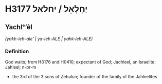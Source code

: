 # H3177 יַחְלְאֵל / יחלאל

## Yachlᵉʼêl

_(yakh-leh-ale' | ya-leh-ALE | yahk-leh-ALE)_

### Definition

God waits; from H3176 and H0410; expectant of God; Jachleel, an Israelite; Jahleel; n-pr-m

- the 3rd of the 3 sons of Zebulun; founder of the family of the Jahleelites
